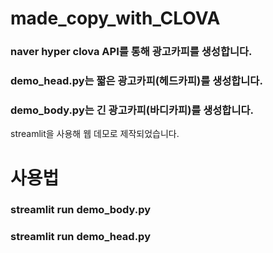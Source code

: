 # made_copy_with_CLOVA

### naver hyper clova API를 통해 광고카피를 생성합니다.

### demo_head.py는 짧은 광고카피(헤드카피)를 생성합니다.

### demo_body.py는 긴 광고카피(바디카피)를 생성합니다.

streamlit을 사용해 웹 데모로 제작되었습니다.

# 사용법

### streamlit run demo_body.py

### streamlit run demo_head.py
